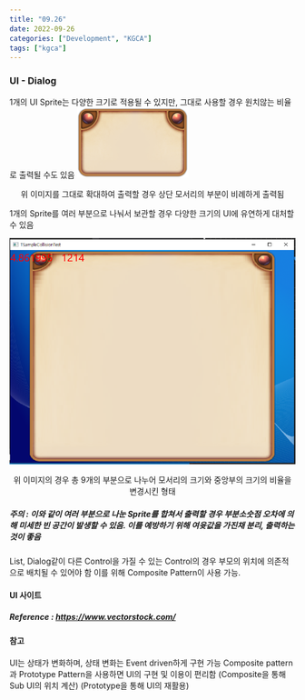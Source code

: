 ```yaml
---
title: "09.26"
date: 2022-09-26
categories: ["Development", "KGCA"]
tags: ["kgca"]
---
```

### UI - Dialog
1개의 UI Sprite는 다양한 크기로 적용될 수 있지만, 그대로 사용할 경우 원치않는 비율로 출력될 수도 있음
![](/images/1cb7e3a2-54f5-44e2-a258-2a2ea9795876-image.png)
<center>위 이미지를 그대로 확대하여 출력할 경우 상단 모서리의 부분이 비례하게 출력됨</center>
  
1개의 Sprite를 여러 부분으로 나눠서 보관할 경우 다양한 크기의 UI에 유연하게 대처할 수 있음

![](/images/61995078-04e9-4f9e-b3e2-4c5cdd48eef2-image.PNG)

<center>위 이미지의 경우 총 9개의 부분으로 나누어 모서리의 크기와 중앙부의 크기의 비율을 변경시킨 형태</center>

##### _주의_ : 이와 같이 여러 부분으로 나눈 Sprite를 합쳐서 출력할 경우 부분소숫점 오차에 의해 미세한 빈 공간이 발생할 수 있음. 이를 예방하기 위해 여윳값을 가진채 분리, 출력하는 것이 좋음

List, Dialog같이 다른 Control을 가질 수 있는 Control의 경우 부모의 위치에 의존적으로 배치될 수 있어야 함
이를 위해 Composite Pattern이 사용 가능.

#### UI 사이트
##### _Reference_ : https://www.vectorstock.com/

#### 참고
UI는 상태가 변화하며, 상태 변화는 Event driven하게 구현 가능
Composite pattern과 Prototype Pattern을 사용하면 UI의 구현 및 이용이 편리함
(Composite을 통해 Sub UI의 위치 계산)
(Prototype을 통해 UI의 재활용)